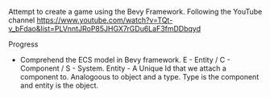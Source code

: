 Attempt to create a game using the Bevy Framework. 
Following the YouTube channel https://www.youtube.com/watch?v=TQt-v_bFdao&list=PLVnntJRoP85JHGX7rGDu6LaF3fmDDbqyd

Progress
* Comprehend the ECS model in Bevy framework. E - Entity / C - Component / S - System.
  Entity - A Unique Id that we attach a component to. Analogoous to object and a type. Type is the component and entity is the object.
  
